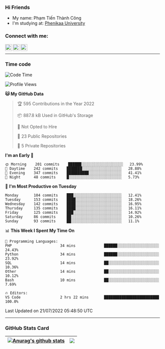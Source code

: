 ### Hi Friends

- My name: Phạm Tiến Thành Công
- I'm studying at: [Phenikaa University]


### Connect with me:
[<img align="left" alt="PhamTienThanhCong | Facebook" width="22px" src="https://upload.wikimedia.org/wikipedia/commons/thumb/1/16/Facebook-icon-1.png/640px-Facebook-icon-1.png" />][facebook]
[<img align="left" alt="PhamTienThanhCong | Zalo" width="22px" src="https://www.anphatpc.com.vn/template/anphat_2020v2/images/icon-zalo.jpg" />][zalo]
[<img align="left" alt="PhamTienThanhCong | LinkedIn" width="22px" src="https://cdn3.iconfinder.com/data/icons/inficons/512/linkedin.png" />][linkedin]

<br />

---

### Time code

<!--START_SECTION:waka-->
![Code Time](http://img.shields.io/badge/Code%20Time-470%20hrs%2022%20mins-blue)

![Profile Views](http://img.shields.io/badge/Profile%20Views-1-blue)

**🐱 My GitHub Data** 

> 🏆 595 Contributions in the Year 2022
 > 
> 📦 887.8 kB Used in GitHub's Storage 
 > 
> 🚫 Not Opted to Hire
 > 
> 📜 23 Public Repositories 
 > 
> 🔑 5 Private Repositories  
 > 
**I'm an Early 🐤** 

```text
🌞 Morning    201 commits    ██████░░░░░░░░░░░░░░░░░░░   23.99% 
🌆 Daytime    242 commits    ███████░░░░░░░░░░░░░░░░░░   28.88% 
🌃 Evening    347 commits    ██████████░░░░░░░░░░░░░░░   41.41% 
🌙 Night      48 commits     █░░░░░░░░░░░░░░░░░░░░░░░░   5.73%

```
📅 **I'm Most Productive on Tuesday** 

```text
Monday       104 commits    ███░░░░░░░░░░░░░░░░░░░░░░   12.41% 
Tuesday      153 commits    ████░░░░░░░░░░░░░░░░░░░░░   18.26% 
Wednesday    142 commits    ████░░░░░░░░░░░░░░░░░░░░░   16.95% 
Thursday     135 commits    ████░░░░░░░░░░░░░░░░░░░░░   16.11% 
Friday       125 commits    ███░░░░░░░░░░░░░░░░░░░░░░   14.92% 
Saturday     86 commits     ██░░░░░░░░░░░░░░░░░░░░░░░   10.26% 
Sunday       93 commits     ██░░░░░░░░░░░░░░░░░░░░░░░   11.1%

```


📊 **This Week I Spent My Time On** 

```text
💬 Programming Languages: 
PHP                      34 mins             ██████░░░░░░░░░░░░░░░░░░░   24.43% 
Python                   34 mins             ██████░░░░░░░░░░░░░░░░░░░   23.92% 
SQL                      14 mins             ██░░░░░░░░░░░░░░░░░░░░░░░   10.36% 
Other                    14 mins             ██░░░░░░░░░░░░░░░░░░░░░░░   10.12% 
Bash                     10 mins             ██░░░░░░░░░░░░░░░░░░░░░░░   7.69%

🔥 Editors: 
VS Code                  2 hrs 22 mins       █████████████████████████   100.0%

```


 Last Updated on 21/07/2022 05:48:50 UTC
<!--END_SECTION:waka-->

---

### GitHub Stats Card

| <a href="https://github.com/phamtienthanhcong"><img align="center" src="https://github-readme-stats.vercel.app/api?username=PhamTienThanhCong&show_icons=true&include_all_commits=true&theme=buefy&hide_border=true&theme=ocean_dark" alt="Anurag's github stats" /></a> | <a href="https://github.com/phamtienthanhcong"><img align="center" src="https://github-readme-stats.vercel.app/api/top-langs/?username=PhamTienThanhCong&layout=compact&theme=buefy&hide_border=true&theme=ocean_dark" /></a> |
| ------------- | ------------- |

[Phenikaa University]: https://phenikaa-uni.edu.vn/vi
[facebook]: https://www.facebook.com/phamtienthanhcong
[linkedin]: https://linkedin.com/in/phamtienthanhcong
[zalo]: https://zalo.me/0396396332
[tiktok]: https://www.tiktok.com/@phamtienthanhcong
[web]: https://github.com/PhamTienThanhCong/web_dev
[min project]: https://github.com/PhamTienThanhCong/Project-Of-Web
[c and cpp]: https://github.com/PhamTienThanhCong/Code_C_and_Cpro
[python]: https://github.com/PhamTienThanhCong/Python_beginer
